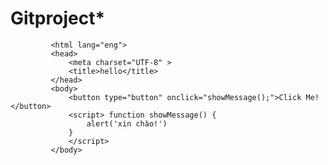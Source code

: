 # Gitproject*
<!DOCTYPE html>
             <html lang="eng">
             <head>
                 <meta charset="UTF-8" >
                 <title>hello</title>
             </head>
             <body>
                 <button type="button" onclick="showMessage();">Click Me!</button>
                 <script> function showMessage() {
                     alert('xin chào!')
                 }
                 </script>
             </body>

